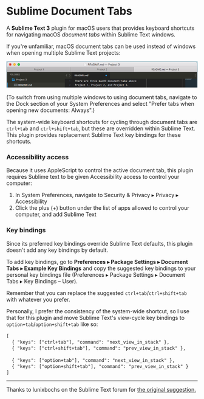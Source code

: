 # Sublime Document Tabs

A **Sublime Text 3** plugin for macOS users that provides keyboard shortcuts for navigating macOS _document tabs_ within Sublime Text windows.

If you're unfamiliar, macOS document tabs can be used instead of windows when opening multiple Sublime Text projects:

![](https://github.com/redoPop/SublimeDocumentTabs/raw/master/doc-images/tabs.png)

(To switch from using multiple windows to using document tabs, navigate to the Dock section of your System Preferences and select "Prefer tabs when opening new documents: Always".)

The system-wide keyboard shortcuts for cycling through document tabs are `ctrl+tab` and `ctrl+shift+tab`, but these are overridden within Sublime Text. This plugin provides replacement Sublime Text key bindings for these shortcuts.

### Accessibility access

Because it uses AppleScript to control the active document tab, this plugin requires Sublime text to be given Accessibility access to control your computer:

1. In System Preferences, navigate to Security & Privacy ▸ Privacy ▸ Accessibility
2. Click the plus (+) button under the list of apps allowed to control your computer, and add Sublime Text

### Key bindings

Since its preferred key bindings override Sublime Text defaults, this plugin doesn't add any key bindings by default.

To add key bindings, go to **Preferences ▸ Package Settings ▸ Document Tabs ▸ Example Key Bindings** and copy the suggested key bindings to your personal key bindings file (Preferences ▸ Package Settings ▸ Document Tabs ▸ Key Bindings – User).

Remember that you can replace the suggested `ctrl+tab`/`ctrl+shift+tab` with whatever you prefer.

Personally, I prefer the consistency of the system-wide shortcut, so I use that for this plugin and move Sublime Text's view-cycle key bindings to `option+tab`/`option+shift+tab` like so:

```
[
  { "keys": ["ctrl+tab"], "command": "next_view_in_stack" },
  { "keys": ["ctrl+shift+tab"], "command": "prev_view_in_stack" },

  { "keys": ["option+tab"], "command": "next_view_in_stack" },
  { "keys": ["option+shift+tab"], "command": "prev_view_in_stack" }
]
```

---

Thanks to lunixbochs on the Sublime Text forum for [the original suggestion.](https://forum.sublimetext.com/t/keyboard-shortcut-for-switching-between-fullscreen-sublime-projects-macos/25322/9)
